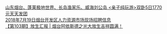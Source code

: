   
[山东烟台、蓬莱极地世界、长岛渔家乐、威海刘公岛 &lt;亲子纯玩游&gt;双卧5日1770元天天发团](http://www.dianyue.me/archives/270/36aea20gesp728ko/)  
[2018年7月19日烟台开发区人力资源市场现场招聘信息](http://www.dianyue.me/archives/667/uzf9fwetirrr7gsu/)  
[【第103期】放生汇报 | 烟台阿依斯德之光大放生吉祥圆满！](http://www.dianyue.me/archives/792/xwn9xuy3308ybo9c/)